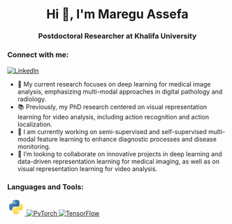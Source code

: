 <h1 align="center">Hi 👋, I'm Maregu Assefa</h1>
<h3 align="center">Postdoctoral Researcher at Khalifa University</h3>

<h3 align="left">Connect with me:</h3>
<p align="left">
  <a href="https://www.linkedin.com/in/maregu-assefa-mara/" target="blank">
    <img align="center" src="https://raw.githubusercontent.com/rahuldkjain/github-profile-readme-generator/master/src/images/icons/Social/linked-in-alt.svg" alt="LinkedIn" height="30" width="40" />
  </a>
</p>

- 🔭 My current research focuses on deep learning for medical image analysis, emphasizing multi-modal approaches in digital pathology and radiology.
- 📚 Previously, my PhD research centered on visual representation learning for video analysis, including action recognition and action localization.
- 🌱 I am currently working on semi-supervised and self-supervised multi-modal feature learning to enhance diagnostic processes and disease monitoring.
- 👯 I’m looking to collaborate on innovative projects in deep learning and data-driven representation learning for medical imaging, as well as on visual representation learning for video analysis.

<h3 align="left">Languages and Tools:</h3>
<p align="left">
  <a href="https://www.python.org" target="_blank" rel="noreferrer">
    <img src="https://raw.githubusercontent.com/devicons/devicon/master/icons/python/python-original.svg" alt="Python" width="40" height="40"/>
  </a>
  <a href="https://pytorch.org/" target="_blank" rel="noreferrer">
    <img src="https://www.vectorlogo.zone/logos/pytorch/pytorch-icon.svg" alt="PyTorch" width="40" height="40"/>
  </a>
  <a href="https://www.tensorflow.org" target="_blank" rel="noreferrer">
    <img src="https://www.vectorlogo.zone/logos/tensorflow/tensorflow-icon.svg" alt="TensorFlow" width="40" height="40"/>
  </a>
</p>
